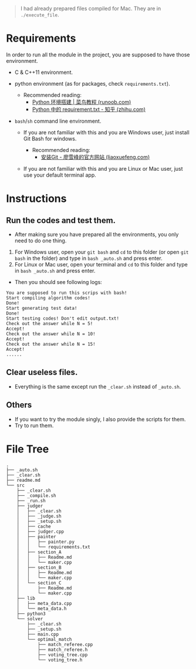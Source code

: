 > I had already prepared files compiled for Mac. They are in `./execute_file`.

# Requirements

In order to run all the module in the project, you are supposed to have those environment.

- C & C++11 environment.
- python environment (as for packages, check `requirements.txt`).
  - Recommended reading: 
    - [Python 环境搭建 | 菜鸟教程 (runoob.com)](https://www.runoob.com/python/python-install.html)
    - [Python 中的 requirement.txt - 知乎 (zhihu.com)](https://zhuanlan.zhihu.com/p/69058584)

- `bash`/`sh` command line environment.
  - If you are not familiar with this and you are Windows user, just install Git Bash for windows.
    - Recommended reading: 
      - [安装Git - 廖雪峰的官方网站 (liaoxuefeng.com)](https://www.liaoxuefeng.com/wiki/896043488029600/896067074338496)

  - If you are not familiar with this and you are Linux or Mac user, just use your default terminal app.



# Instructions

## Run the codes and test them.

- After making sure you have prepared all the environments, you only need to do one thing.

1. For Windows user, open your `git bash` and `cd` to this folder (or open `git bash` in the folder) and type in `bash _auto.sh` and press enter.
2. For Linux or Mac user, open your terminal and `cd` to this folder and type in `bash _auto.sh` and press enter.

- Then you should see following logs:

```
You are supposed to run this scrips with bash!
Start compiling algorithm codes!
Done!
Start generating test data!
Done!
Start testing codes! Don't edit output.txt!
Check out the answer while N = 5!
Accept!
Check out the answer while N = 10!
Accept!
Check out the answer while N = 15!
Accept!
......
```

## Clear useless files.

- Everything is the same except run the `_clear.sh` instead of `_auto.sh`.

## Others

- If you want to try the module singly, I also provide the scripts for them. 
- Try to run them.

# File Tree

```
.
├── _auto.sh
├── _clear.sh
├── readme.md
└── src
    ├── _clear.sh
    ├── _compile.sh
    ├── _run.sh
    ├── judger
    │   ├── _clear.sh
    │   ├── _judge.sh
    │   ├── _setup.sh
    │   ├── cache
    │   ├── judger.cpp
    │   ├── painter
    │   │   ├── painter.py
    │   │   └── requirements.txt
    │   ├── section_A
    │   │   ├── Readme.md
    │   │   └── maker.cpp
    │   ├── section_B
    │   │   ├── Readme.md
    │   │   └── maker.cpp
    │   └── section_C
    │       ├── Readme.md
    │       └── maker.cpp
    ├── lib
    │   ├── meta_data.cpp
    │   └── meta_data.h
    ├── python3
    └── solver
        ├── _clear.sh
        ├── _setup.sh
        ├── main.cpp
        └── optimal_match
            ├── match_referee.cpp
            ├── match_referee.h
            ├── voting_tree.cpp
            └── voting_tree.h
```